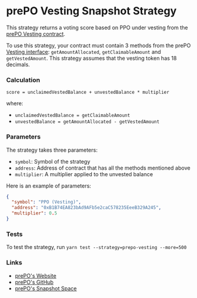 # prePO Vesting Snapshot Strategy

This strategy returns a voting score based on PPO under vesting from the [prePO Vesting contract](https://github.com/prepo-io/prepo-monorepo/blob/main/apps/smart-contracts/token/contracts/vesting/Vesting.sol).

To use this strategy, your contract must contain 3 methods from the prePO [Vesting interface](https://github.com/prepo-io/prepo-monorepo/blob/main/apps/smart-contracts/token/contracts/vesting/interfaces/IVesting.sol): `getAmountAllocated`, `getClaimableAmount` and `getVestedAmount`.
This strategy assumes that the vesting token has 18 decimals.

### Calculation

`score = unclaimedVestedBalance + unvestedBalance * multiplier`

where:

- `unclaimedVestedBalance = getClaimableAmount`
- `unvestedBalance = getAmountAllocated - getVestedAmount`

### Parameters

The strategy takes three parameters:

- `symbol`: Symbol of the strategy
- `address`: Address of contract that has all the methods mentioned above
- `multiplier`: A multiplier applied to the unvested balance

Here is an example of parameters:

```json
{
  "symbol": "PPO (Vesting)",
  "address": "0xB1B74EA823bAd9AFb5e2caC578235EeeB329A245",
  "multiplier": 0.5
}
```

### Tests

To test the strategy, run `yarn test --strategy=prepo-vesting --more=500`

### Links

- [prePO's Website](https://prepo.io/)
- [prePO's GitHub](https://github.com/prepo-io/prepo-monorepo/)
- [prePO's Snapshot Space](https://vote.prepo.io/)
